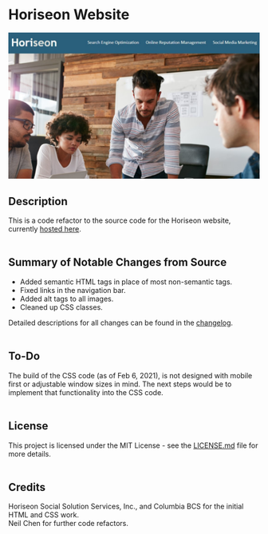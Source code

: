 # Horiseon Website

![website-splash](./assets/readme_assets/splash.jpg)

## Description

This is a code refactor to the source code for the Horiseon website, currently <a href="https://inknsharps.github.io/horiseon_website_code_refactor/" target="_blank">hosted here</a>.
<br><br>

## Summary of Notable Changes from Source

* Added semantic HTML tags in place of most non-semantic tags.
* Fixed links in the navigation bar.
* Added alt tags to all images.
* Cleaned up CSS classes.

Detailed descriptions for all changes can be found in the <a href="https://github.com/inknsharps/horiseon_website_code_refactor/blob/main/assets/changelog/changelog.md">changelog</a>.
<br><br>

## To-Do

The build of the CSS code (as of Feb 6, 2021), is not designed with mobile first or adjustable window sizes in mind. The next steps would be to implement that functionality into the CSS code.
<br><br>

## License

This project is licensed under the MIT License - see the <a href="LICENSE.md">LICENSE.md</a> file for more details.
<br><br>

## Credits

Horiseon Social Solution Services, Inc., and Columbia BCS for the initial HTML and CSS work. <br>
Neil Chen for further code refactors.